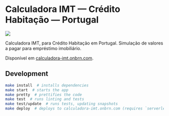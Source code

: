 # Calculadora IMT — Crédito Habitação — Portugal

[![](https://github.com/BrunoBernardino/calculadora-imt/workflows/Run%20Tests/badge.svg)](https://github.com/BrunoBernardino/calculadora-imt/actions?workflow=Run+Tests)

Calculadora IMT, para Crédito Habitação em Portugal. Simulação de valores a pagar para empréstimo imobiliário.

Disponível em [calculadora-imt.onbrn.com](https://calculadora-imt.onbrn.com).

## Development

```bash
make install  # installs dependencies
make start  # starts the app
make pretty  # prettifies the code
make test  # runs linting and tests
make test/update  # runs tests, updating snapshots
make deploy  # deploys to calculadora-imt.onbrn.com (requires `serverless` to be installed globally)
```

